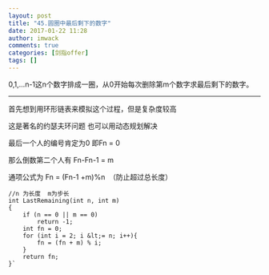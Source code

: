 ```yaml
---
layout: post
title: "45.圆圈中最后剩下的数字"
date: 2017-01-22 11:28
author: imwack
comments: true
categories: [剑指offer]
tags: []
---
```

0,1,...n-1这n个数字排成一圈，从0开始每次删除第m个数字求最后剩下的数字。

<hr />

首先想到用环形链表来模拟这个过程，但是复杂度较高

这是著名的约瑟夫环问题 也可以用动态规划解决

最后一个人的编号肯定为0 即Fn = 0

那么倒数第二个人有 Fn-Fn-1 = m

通项公式为 Fn = (Fn-1 +m)%n  （防止超过总长度）


	//n 为长度  m为步长
    int LastRemaining(int n, int m)
    {
        if (n == 0 || m == 0)
            return -1;
        int fn = 0;
        for (int i = 2; i &lt;= n; i++){
            fn = (fn + m) % i;
        }
        return fn;
    }`

&nbsp;
